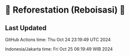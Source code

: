 
# 🌳 Reforestation (Reboisasi) 🌲

## Last Updated

GitHub Actions time: Thu Oct 24 23:19:49 UTC 2024

Indonesia/Jakarta time: Fri Oct 25 06:19:49 WIB 2024
